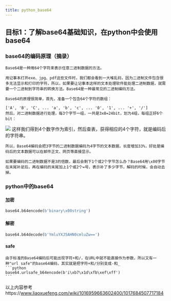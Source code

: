 ```yaml
---
title: python_base64
---
```


## 目标1：了解base64基础知识，在python中会使用base64

### base64的编码原理（摘录）
	
	Base64是一种用64个字符来表示任意二进制数据的方法。

	用记事本打开exe、jpg、pdf这些文件时，我们都会看到一大堆乱码，因为二进制文件包含很多无法显示和打印的字符，所以，如果要让记事本这样的文本处理软件能处理二进制数据，就需要一个二进制到字符串的转换方法。Base64是一种最常见的二进制编码方法。

	Base64的原理很简单，首先，准备一个包含64个字符的数组：

	['A', 'B', 'C', ... 'a', 'b', 'c', ... '0', '1', ... '+', '/']
	然后，对二进制数据进行处理，每3个字节一组，一共是3x8=24bit，划为4组，每组正好6个bit：

![](https://www.liaoxuefeng.com/files/attachments/949444125467040 )
	这样我们得到4个数字作为索引，然后查表，获得相应的4个字符，就是编码后的字符串。

	所以，Base64编码会把3字节的二进制数据编码为4字节的文本数据，长度增加33%，好处是编码后的文本数据可以在邮件正文、网页等直接显示。

	如果要编码的二进制数据不是3的倍数，最后会剩下1个或2个字节怎么办？Base64用\x00字节在末尾补足后，再在编码的末尾加上1个或2个=号，表示补了多少字节，解码的时候，会自动去掉。

### python中的base64
	
#### 加密

```python
base64.b64encode(b'binary\x00string')
```

#### 解密

```python
base64.b64decode(b'YmluYXJ5AHN0cmluZw==')
```

#### safe
	由于标准的Base64编码后可能出现字符+和/，在URL中就不能直接作为参数，所以又有一种"url safe"的base64编码，其实就是把字符+和/分别变成-和_
	```python
	base64.urlsafe_b64encode(b'i\xb7\x1d\xfb\xef\xff')
	```

以上内容参考https://www.liaoxuefeng.com/wiki/1016959663602400/1017684507717184